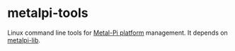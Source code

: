 # metalpi-tools

Linux command line tools for [Metal-Pi platform](https://github.com/mfp20/metalpi) management. It depends on [metalpi-lib](https://github.com/mfp20/metalpi-lib).
